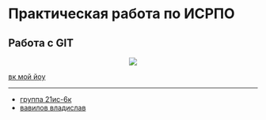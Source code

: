 # Практическая работа по ИСРПО
## Работа с GIT
<p align="center"><img src="https://ic.pics.livejournal.com/more_travel/76254084/38202/38202_original.jpg" src = width="400"></p>

<p><a href = "https://vk.com/fjsdkfjsgidslmdldkfldsdkmsddksad"> вк мой йоу</p>

-----
* группа 21ис-6к
* вавилов владислав
